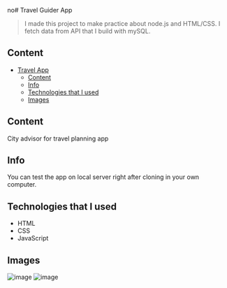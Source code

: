 no# Travel Guider App

> I made this project to make practice about node.js and HTML/CSS. I fetch data from API that I build with mySQL.

>

## Content
- [Travel App](#travel-app)
  - [Content](#content)
  - [Info](#info)
  - [Technologies that I used](#Technologies-that-I-used)
  - [Images](#images)

## Content
 City advisor for travel planning app

## Info
You can test the app on local server right after cloning in your own computer.

## Technologies that I used
- HTML
- CSS
- JavaScript

## Images
![image](https://github.com/AhmetYigitKaratay/Travel-Guider-Node.js/assets/92593526/c3f40434-a9c2-4edf-92c4-d5d86fe52be7)
![image](https://github.com/AhmetYigitKaratay/Travel-Guider-Node.js/assets/92593526/c108c051-9cd0-405f-9a19-6f9d764cb765)

